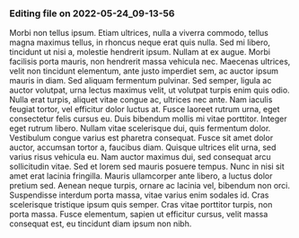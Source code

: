 

### Editing file on 2022-05-24_09-13-56

Morbi non tellus ipsum. Etiam ultrices, nulla a viverra commodo, tellus magna maximus tellus, in rhoncus neque erat quis nulla. Sed mi libero, tincidunt ut nisi a, molestie hendrerit ipsum. Nullam at ex augue. Morbi facilisis porta mauris, non hendrerit massa vehicula nec. Maecenas ultrices, velit non tincidunt elementum, ante justo imperdiet sem, ac auctor ipsum mauris in diam. Sed aliquam fermentum pulvinar. Sed semper, ligula ac auctor volutpat, urna lectus maximus velit, ut volutpat turpis enim quis odio. Nulla erat turpis, aliquet vitae congue ac, ultrices nec ante.
Nam iaculis feugiat tortor, vel efficitur dolor luctus at. Fusce laoreet rutrum urna, eget consectetur felis cursus eu. Duis bibendum mollis mi vitae porttitor. Integer eget rutrum libero. Nullam vitae scelerisque dui, quis fermentum dolor. Vestibulum congue varius est pharetra consequat. Fusce sit amet dolor auctor, accumsan tortor a, faucibus diam. Quisque ultrices elit urna, sed varius risus vehicula eu.
Nam auctor maximus dui, sed consequat arcu sollicitudin vitae. Sed et lorem sed mauris posuere tempus. Nunc in nisi sit amet erat lacinia fringilla. Mauris ullamcorper ante libero, a luctus dolor pretium sed. Aenean neque turpis, ornare ac lacinia vel, bibendum non orci. Suspendisse interdum porta massa, vitae varius enim sodales id. Cras scelerisque tristique ipsum quis semper. Cras vitae porttitor turpis, non porta massa. Fusce elementum, sapien ut efficitur cursus, velit massa consequat est, eu tincidunt diam ipsum non nibh.


